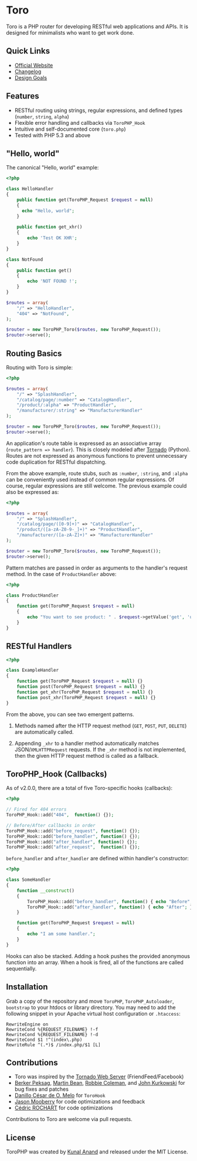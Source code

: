 # Toro

Toro is a PHP router for developing RESTful web applications and APIs. It is designed for minimalists who want to get work done.

## Quick Links

- [Official Website](http://toroweb.org)
- [Changelog](https://github.com/anandkunal/ToroPHP/wiki/Changelog)
- [Design Goals](https://github.com/anandkunal/ToroPHP/wiki/Design-Goals)


## Features

- RESTful routing using strings, regular expressions, and defined types (`number`, `string`, `alpha`)
- Flexible error handling and callbacks via `ToroPHP_Hook`
- Intuitive and self-documented core (`toro.php`)
- Tested with PHP 5.3 and above


## "Hello, world"

The canonical "Hello, world" example:

```php
<?php

class HelloHandler
{
    public function get(ToroPHP_Request $request = null)
    {
      echo "Hello, world";
    }
    
    public function get_xhr()
    {
        echo 'Test OK XHR';
    }
}

class NotFound
{
    public function get()
    {
        echo 'NOT FOUND !';
    }
}

$routes = array(
    "/" => "HelloHandler",
    "404" => "NotFound",
);

$router = new ToroPHP_Toro($routes, new ToroPHP_Request());
$router->serve();
```


## Routing Basics

Routing with Toro is simple:

```php
<?php

$routes = array(
    "/" => "SplashHandler",
    "/catalog/page/:number" => "CatalogHandler",
    "/product/:alpha" => "ProductHandler",
    "/manufacturer/:string" => "ManufacturerHandler"
);

$router = new ToroPHP_Toro($routes, new ToroPHP_Request());
$router->serve();
```

An application's route table is expressed as an associative array (`route_pattern => handler`). This is closely modeled after [Tornado](http://tornadoweb.org) (Python). Routes are not expressed as anonymous functions to prevent unnecessary code duplication for RESTful dispatching.

From the above example, route stubs, such as `:number`, `:string`, and `:alpha` can be conveniently used instead of common regular expressions. Of course, regular expressions are still welcome. The previous example could also be expressed as:

```php
<?php

$routes = array(
    "/" => "SplashHandler",
    "/catalog/page/([0-9]+)" => "CatalogHandler",
    "/product/([a-zA-Z0-9-_]+)" => "ProductHandler",
    "/manufacturer/([a-zA-Z]+)" => "ManufacturerHandler"
);

$router = new ToroPHP_Toro($routes, new ToroPHP_Request());
$router->serve();
```

Pattern matches are passed in order as arguments to the handler's request method. In the case of `ProductHandler` above:

```php
<?php

class ProductHandler
{
    function get(ToroPHP_Request $request = null)
    {
        echo "You want to see product: " . $request->getValue('get', 'urlParameter_1');
    }
}
```


## RESTful Handlers

```php
<?php

class ExampleHandler
{
    function get(ToroPHP_Request $request = null) {}
    function post(ToroPHP_Request $request = null) {}
    function get_xhr(ToroPHP_Request $request = null) {}
    function post_xhr(ToroPHP_Request $request = null) {}
}
```

From the above, you can see two emergent patterns.

1. Methods named after the HTTP request method (`GET`, `POST`, `PUT`, `DELETE`) are automatically called.

2. Appending `_xhr` to a handler method automatically matches JSON/`XMLHTTPRequest` requests. If the `_xhr` method is not implemented, then the given HTTP request method is called as a fallback.


## ToroPHP_Hook (Callbacks)

As of v2.0.0, there are a total of five Toro-specific hooks (callbacks):

```php
<?php

// Fired for 404 errors
ToroPHP_Hook::add("404",  function() {});

// Before/After callbacks in order
ToroPHP_Hook::add("before_request", function() {});
ToroPHP_Hook::add("before_handler", function() {});
ToroPHP_Hook::add("after_handler", function() {});
ToroPHP_Hook::add("after_request",  function() {});
```

`before_handler` and `after_handler` are defined within handler's constructor:

```php
<?php

class SomeHandler
{
    function __construct()
    {
        ToroPHP_Hook::add("before_handler", function() { echo "Before"; });
        ToroPHP_Hook::add("after_handler", function() { echo "After"; });
    }

    function get(ToroPHP_Request $request = null)
    {
        echo "I am some handler.";
    }
}
```

Hooks can also be stacked. Adding a hook pushes the provided anonymous function into an array. When a hook is fired, all of the functions are called sequentially.


## Installation

Grab a copy of the repository and move `ToroPHP`, `ToroPHP_Autoloader`, `bootstrap` to your htdocs or library directory. You may need to add the following snippet in your Apache virtual host configuration or `.htaccess`:

    RewriteEngine on
    RewriteCond %{REQUEST_FILENAME} !-f
    RewriteCond %{REQUEST_FILENAME} !-d
    RewriteCond $1 !^(index\.php)
    RewriteRule ^(.*)$ /index.php/$1 [L]


## Contributions

- Toro was inspired by the [Tornado Web Server](http://www.tornadoweb.org) (FriendFeed/Facebook)
- [Berker Peksag](http://berkerpeksag.com), [Martin Bean](http://www.martinbean.co.uk), [Robbie Coleman](http://robbie.robnrob.com), and [John Kurkowski](http://about.me/john.kurkowski) for bug fixes and patches
- [Danillo César de O. Melo](https://github.com/danillos/fire_event/blob/master/Event.php) for `ToroHook`
- [Jason Mooberry](http://jasonmooberry.com) for code optimizations and feedback
- [Cédric ROCHART](http://cedric-rochart.com) for code optimizations

Contributions to Toro are welcome via pull requests.


## License

ToroPHP was created by [Kunal Anand](http://kunalanand.com) and released under the MIT License.
